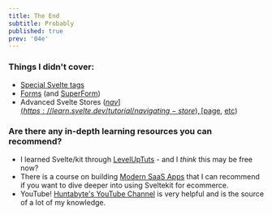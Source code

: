 ```yaml
---
title: The End
subtitle: Probably
published: true
prev: '04e'
---
```


### Things I didn't cover:

- [Special Svelte tags](https://svelte.dev/docs/special-tags)
- [Forms](https://kit.svelte.dev/docs/form-actions) (and [SuperForm](https://superforms.rocks/))
- Advanced Svelte Stores ([$nav](https://learn.svelte.dev/tutorial/navigating-store), [$page](https://learn.svelte.dev/tutorial/page-store), [etc](https://github.com/codediodeio/sveltefire))

### Are there any in-depth learning resources you can recommend?

- I learned Svelte/kit through [LevelUpTuts](https://levelup.video/) - and I _think_ this may be free now?
- There is a course on building [Modern SaaS Apps](https://courses.huntabyte.com/modern-saas) that I can recommend if you want to dive deeper into using Sveltekit for ecommerce.
- YouTube! [Huntabyte's YouTube Channel](https://www.youtube.com/watch?v=EQy-AYhZIlE&list=PLq30BP0TIcqXP149TyFMfRhnMT6T5--e5) is very helpful and is the source of a lot of my knowledge.
